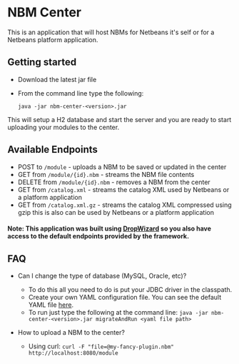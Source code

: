 # NBM Center

This is an application that will host NBMs for Netbeans it's self or for a Netbeans platform application.

## Getting started
- Download the latest jar file
- From the command line type the following:

    `java -jar nbm-center-<version>.jar`

This will setup a H2 database and start the server and you are ready to start uploading your modules to the center.

## Available Endpoints
- POST to `/module` - uploads a NBM to be saved or updated in the center
- GET from `/module/{id}.nbm` - streams the NBM file contents
- DELETE from `/module/{id}.nbm` - removes a NBM from the center
- GET from `/catalog.xml` - streams the catalog XML used by Netbeans or a platform application
- GET from `/catalog.xml.gz` - streams the catalog XML compressed using gzip this is also can be used by Netbeans or a platform application

#### Note: This application was built using [DropWizard](http://dropwizard.codahale.com) so you also have access to the default endpoints provided by the framework.

## FAQ
- Can I change the type of database (MySQL, Oracle, etc)?
    - To do this all you need to do is put your JDBC driver in the classpath.
    - Create your own YAML configuration file. You can see the default YAML file [here](https://github.com/born2snipe/nbm-center/blob/master/src/main/resources/default.yml).
    - To run just type the following at the command line: `java -jar nbm-center-<version>.jar migrateAndRun <yaml file path>`

- How to upload a NBM to the center?
    - Using curl: `curl -F "file=@my-fancy-plugin.nbm" http://localhost:8080/module`


